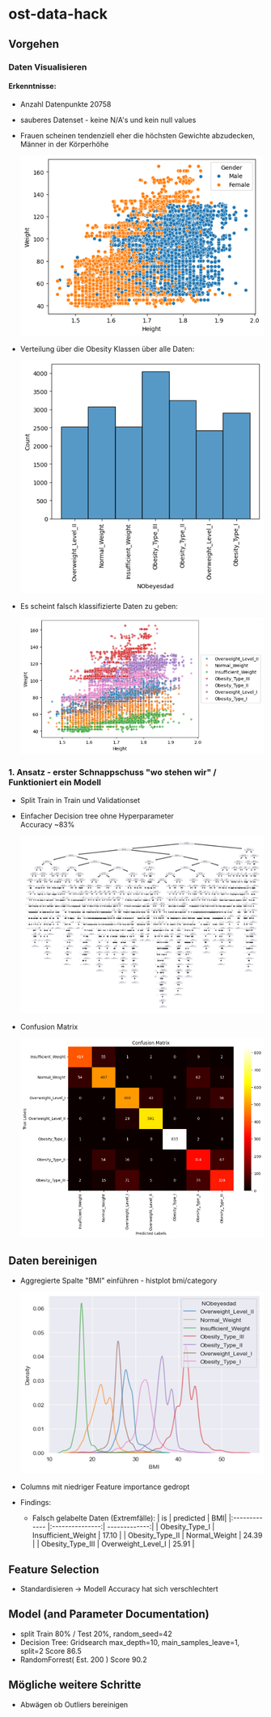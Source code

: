 # ost-data-hack

## Vorgehen

### Daten Visualisieren
  #### Erkenntnisse:
  - Anzahl Datenpunkte 20758
  - sauberes Datenset - keine N/A's und kein null values
  - Frauen scheinen tendenziell eher die höchsten Gewichte abzudecken, Männer in der Körperhöhe
    
    ![alt text](images/scatter_male_female.png)
  - Verteilung über die Obesity Klassen über alle Daten:
  
    ![alt text](images/histplot.png)
  - Es scheint falsch klassifizierte Daten zu geben:
  
    ![alt text](images/scatter_obesity.png)

### 1. Ansatz - erster Schnappschuss "wo stehen wir" / Funktioniert ein Modell
  - Split Train in Train und Validationset

  - Einfacher Decision tree ohne Hyperparameter
    <br>Accuracy ~83%
    
      ![alt text](images/1_approach_decision_tree.png)
  - Confusion Matrix
  
    ![alt text](images/1_approach_confusion_matrix.png)

## Daten bereinigen
- Aggregierte Spalte "BMI" einführen - histplot bmi/category

    ![alt text](images/bmi_category_histplot.png)
- Columns mit niedriger Feature importance gedropt
- Findings:
  - Falsch gelabelte Daten (Extremfälle):
      | is | predicted | BMI|
      |:------------- |:---------------:| -------------:|
      | Obesity_Type_I    | Insufficient_Weight  | 17.10 |
      | Obesity_Type_II   | Normal_Weight        | 24.39 |
      | Obesity_Type_III  | Overweight_Level_I   | 25.91 |

## Feature Selection
- Standardisieren -> Modell Accuracy hat sich verschlechtert

## Model (and Parameter Documentation)
  - split Train 80% / Test 20%, random_seed=42
  - Decision Tree: Gridsearch max_depth=10, main_samples_leave=1, split=2 Score 86.5
  - RandomForrest( Est. 200 ) Score 90.2

## Mögliche weitere Schritte
  - Abwägen ob Outliers bereinigen
   